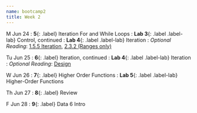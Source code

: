 ```yaml
---
name: bootcamp2
title: Week 2
---
```


M Jun 24
: **5**{: .label} Iteration For and While Loops
: **Lab 3**{: .label .label-lab} Control, continued
: **Lab 4**{: .label .label-lab} Iteration
: *Optional Reading*: [1.5.5 Iteration](http://composingprograms.com/pages/15-control.html#iteration), [2.3.2 (Ranges only)](http://composingprograms.com/pages/23-sequences.html#sequence-iteration)

Tu Jun 25
: **6**{: .label} Iteration, continued
: **Lab 4**{: .label .label-lab} Iteration
: *Optional Reading*: [Design](https://cs61a.org/assets/slides/06-Design.pdf)

W Jun 26
: **7**{: .label} Higher Order Functions
: **Lab 5**{: .label .label-lab} Higher-Order Functions

Th Jun 27
: **8**{: .label} Review

F Jun 28
: **9**{: .label} Data 6 Intro
